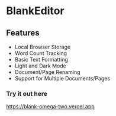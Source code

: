 # BlankEditor
## Features
- Local Browser Storage
- Word Count Tracking
- Basic Text Formatting
- Light and Dark Mode
- Document/Page Renaming
- Support for Multiple Documents/Pages
### Try it out here
https://blank-omega-two.vercel.app
